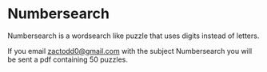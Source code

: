 # Numbersearch 
Numbersearch is a wordsearch like puzzle that uses digits instead of letters.

If you email zactodd0@gmail.com with the subject Numbersearch you will be sent a pdf containing 50 puzzles.
